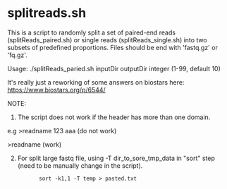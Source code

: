 # splitreads.sh

This is a script to randomly split a set of paired-end reads (splitReads_paired.sh) or single reads (splitReads_single.sh) into two subsets of predefined proportions. Files should be end with 'fastq.gz' or 'fq.gz'.

Usage: ./splitReads_paried.sh inputDir outputDir integer (1-99, default 10)

It's really just a reworking of some answers on biostars here: https://www.biostars.org/p/6544/

NOTE: 
1. The script does not work if the header has more than one domain.

e.g \>readname 123 aaa  (do not work)

\>readname          (work)
    
2. For split large fastq file, using -T dir\_to\_sore\_tmp\_data in "sort" step (need to be manually change in the script).
```
          sort -k1,1 -T temp > pasted.txt
```
